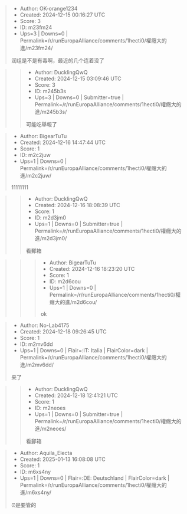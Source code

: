 > - Author: OK-orange1234
> - Created: 2024-12-15 00:16:27 UTC
> - Score: 3
> - ID: m23fm24
> - Ups=3 | Downs=0 | Permalink=/r/runEuropaAlliance/comments/1hecti0/權癮大的進/m23fm24/
>
> 润组是不是有毒啊，最近的几个连着没了

>> - Author: DucklingQwQ
>> - Created: 2024-12-15 03:09:46 UTC
>> - Score: 3
>> - ID: m245b3s
>> - Ups=3 | Downs=0 | Submitter=true | Permalink=/r/runEuropaAlliance/comments/1hecti0/權癮大的進/m245b3s/
>>
>> 可能吃舉報了

> - Author: BigearTuTu
> - Created: 2024-12-16 14:47:44 UTC
> - Score: 1
> - ID: m2c2juw
> - Ups=1 | Downs=0 | Permalink=/r/runEuropaAlliance/comments/1hecti0/權癮大的進/m2c2juw/
>
> 11111111

>> - Author: DucklingQwQ
>> - Created: 2024-12-16 18:08:39 UTC
>> - Score: 1
>> - ID: m2d3jm0
>> - Ups=1 | Downs=0 | Submitter=true | Permalink=/r/runEuropaAlliance/comments/1hecti0/權癮大的進/m2d3jm0/
>>
>> 看郵箱

>>> - Author: BigearTuTu
>>> - Created: 2024-12-16 18:23:20 UTC
>>> - Score: 1
>>> - ID: m2d6cou
>>> - Ups=1 | Downs=0 | Permalink=/r/runEuropaAlliance/comments/1hecti0/權癮大的進/m2d6cou/
>>>
>>> ok

> - Author: No-Lab4175
> - Created: 2024-12-18 09:26:45 UTC
> - Score: 1
> - ID: m2mv6dd
> - Ups=1 | Downs=0 | Flair=:IT: Italia | FlairColor=dark | Permalink=/r/runEuropaAlliance/comments/1hecti0/權癮大的進/m2mv6dd/
>
> 来了

>> - Author: DucklingQwQ
>> - Created: 2024-12-18 12:41:21 UTC
>> - Score: 1
>> - ID: m2neoes
>> - Ups=1 | Downs=0 | Submitter=true | Permalink=/r/runEuropaAlliance/comments/1hecti0/權癮大的進/m2neoes/
>>
>> 看郵箱

> - Author: Aquila_Electa
> - Created: 2025-01-13 16:08:08 UTC
> - Score: 1
> - ID: m6xs4ny
> - Ups=1 | Downs=0 | Flair=:DE: Deutschland | FlairColor=dark | Permalink=/r/runEuropaAlliance/comments/1hecti0/權癮大的進/m6xs4ny/
>
> ⏰是要管的
